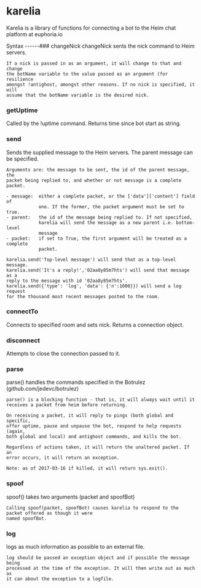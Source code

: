 karelia
======
 Karelia is a library of functions for connecting a bot to the Heim chat platform at euphoria.io                                               

Syntax
------### changeNick
changeNick sents the nick command to Heim servers.

    If a nick is passed in as an argument, it will change to that and change
    the botName variable to the value passed as an argument (for resilience
    amongst !antighost, amongst other reasons. If no nick is specified, it will
    assume that the botName variable is the desired nick.

### getUptime
Called by the !uptime command. Returns time since bot start as string.

### send
Sends the supplied message to the Heim servers. The parent message can be
    specified.

    Arguments are: the message to be sent, the id of the parent message, the
    packet being replied to, and whether or not message is a complete packet.

    - message:  either a complete packet, or the ['data']['content'] field of
                one. If the former, the packet argument must be set to true.
    - parent:   the id of the message being replied to. If not specified,
                karelia will send the message as a new parent i.e. bottom-level
                message
    - packet:   if set to True, the first argument will be treated as a complete
                packet.

    karelia.send('Top-level message') will send that as a top-level message.
    karelia.send('It's a reply!','02aa8y85m7hts') will send that message as a
    reply to the message with id '02aa8y85m7hts'.
    karelia.send({'type': 'log', 'data': {'n':1000}}) will send a log request
    for the thousand most recent messages posted to the room.

### connectTo
Connects to specified room and sets nick. Returns a connection object.

### disconnect
Attempts to close the connection passed to it.

### parse
parse() handles the commands specified in the Botrulez
    (github.com/jedevc/botrulez)

    parse() is a blocking function - that is, it will always wait until it
    receives a packet from heim before returning.

    On receiving a packet, it will reply to pings (both global and specific,
    offer uptime, pause and unpause the bot, respond to help requests (again,
    both global and local) and antighost commands, and kills the bot.

    Regardless of actions taken, it will return the unaltered packet. If an
    error occurs, it will return an exception.

    Note: as of 2017-03-16 if killed, it will return sys.exit().

### spoof
spoof() takes two arguments (packet and spoofBot)

    Calling spoof(packet, spoofBot) causes karelia to respond to the packet offered as though it were
    named spoofBot.

### log
logs as much information as possible to an external file.

    log should be passed an exception object and if possible the message being
    processed at the time of the exception. It will then write out as much as
    it can about the exception to a logfile.

